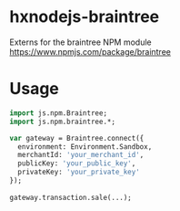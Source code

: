 # hxnodejs-braintree
Externs for the braintree NPM module https://www.npmjs.com/package/braintree

# Usage

```haxe
import js.npm.Braintree;
import js.npm.braintree.*;

var gateway = Braintree.connect({
  environment: Environment.Sandbox,
  merchantId: 'your_merchant_id',
  publicKey: 'your_public_key',
  privateKey: 'your_private_key'
});
 
gateway.transaction.sale(...);
```
